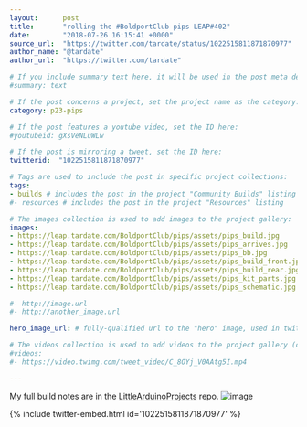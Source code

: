 ```yaml
---
layout:      post
title:       "rolling the #BoldportClub pips LEAP#402"
date:        "2018-07-26 16:15:41 +0000"
source_url:  "https://twitter.com/tardate/status/1022515811871870977"
author_name: "@tardate"
author_url:  "https://twitter.com/tardate"

# If you include summary text here, it will be used in the post meta description instead of an excerpt from the post body
#summary: text

# If the post concerns a project, set the project name as the category:
category: p23-pips

# If the post features a youtube video, set the ID here:
#youtubeid: gXsVeNLuWLw

# If the post is mirroring a tweet, set the ID here:
twitterid:  "1022515811871870977"

# Tags are used to include the post in specific project collections:
tags:
- builds # includes the post in the project "Community Builds" listing
#- resources # includes the post in the project "Resources" listing

# The images collection is used to add images to the project gallery:
images:
- https://leap.tardate.com/BoldportClub/pips/assets/pips_build.jpg
- https://leap.tardate.com/BoldportClub/pips/assets/pips_arrives.jpg
- https://leap.tardate.com/BoldportClub/pips/assets/pips_bb.jpg
- https://leap.tardate.com/BoldportClub/pips/assets/pips_build_front.jpg
- https://leap.tardate.com/BoldportClub/pips/assets/pips_build_rear.jpg
- https://leap.tardate.com/BoldportClub/pips/assets/pips_kit_parts.jpg
- https://leap.tardate.com/BoldportClub/pips/assets/pips_schematic.jpg

#- http://image.url
#- http://another_image.url

hero_image_url: # fully-qualified url to the "hero" image, used in twitter cards for example

# The videos collection is used to add videos to the project gallery (currently only mp4):
#videos:
#- https://video.twimg.com/tweet_video/C_8OYj_V0AAtg5I.mp4

---
```


My full build notes are in the [LittleArduinoProjects](https://github.com/tardate/LittleArduinoProjects/tree/master/BoldportClub/pips) repo.
![image](https://leap.tardate.com/BoldportClub/pips/assets/pips_build.jpg)

{% include twitter-embed.html id='1022515811871870977' %}


